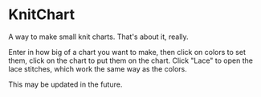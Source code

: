 # KnitChart
A way to make small knit charts. That's about it, really.

Enter in how big of a chart you want to make, then click on colors to set them, click on the chart to put them on the chart. Click "Lace" to open the lace stitches, which work the same way as the colors.

This may be updated in the future. 
